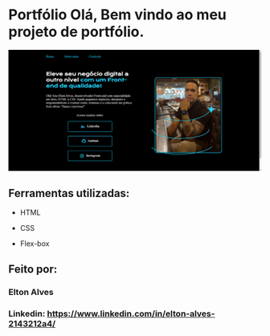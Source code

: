 

# Portfólio Olá, Bem vindo ao meu projeto de portfólio.

![image](https://github.com/elltonallves/portfolio/blob/84d206a85d95cdfdd7378ae18704953a36ca4da6/print%20projeto.png)

## Ferramentas utilizadas:

* HTML

* CSS

* Flex-box

## Feito por:

### Elton Alves

### Linkedin: https://www.linkedin.com/in/elton-alves-2143212a4/


